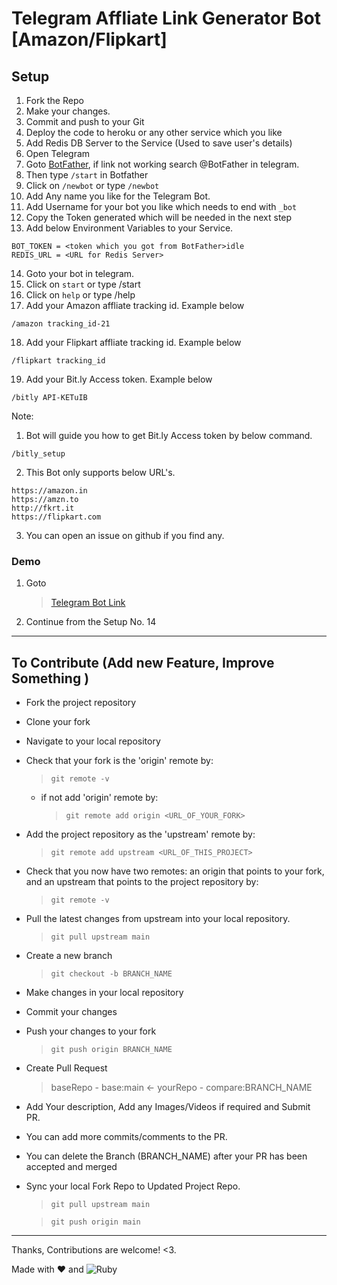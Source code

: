 # Telegram Affliate Link Generator Bot [Amazon/Flipkart]

## Setup

1. Fork the Repo
2. Make your changes.
3. Commit and push to your Git
4. Deploy the code to heroku or any other service which you like
5. Add Redis DB Server to the Service (Used to save user's details)
6. Open Telegram
7. Goto [BotFather](https://t.me/BotFather), if link not working search @BotFather in telegram.
8. Then type `/start` in Botfather
9. Click on `/newbot` or type `/newbot`
10. Add Any name you like for the Telegram Bot.
11. Add Username for your bot you like which needs to end with `_bot`
12. Copy the Token generated which will be needed in the next step
13. Add below Environment Variables to your Service.

```
BOT_TOKEN = <token which you got from BotFather>idle
REDIS_URL = <URL for Redis Server>
```

14. Goto your bot in telegram.
15. Click on `start` or type /start
16. Click on `help` or type /help
17. Add your Amazon affliate tracking id. Example below

```
/amazon tracking_id-21
```

18. Add your Flipkart affliate tracking id. Example below

```
/flipkart tracking_id
```

19. Add your Bit.ly Access token. Example below

```
/bitly API-KETuIB
```

Note:

1. Bot will guide you how to get Bit.ly Access token by below command.

```
/bitly_setup
```

2. This Bot only supports below URL's.

```
https://amazon.in
https://amzn.to
http://fkrt.it
https://flipkart.com
```

3. You can open an issue on github if you find any.

### Demo

1. Goto

   > [Telegram Bot Link](http://t.me/affiliate_link_gen_bot)

2. Continue from the Setup No. 14

---

## To Contribute (Add new Feature, Improve Something )

- Fork the project repository
- Clone your fork
- Navigate to your local repository
- Check that your fork is the 'origin' remote by:
  > `git remote -v`
  - if not add 'origin' remote by:
    > `git remote add origin <URL_OF_YOUR_FORK>`
- Add the project repository as the 'upstream' remote by:
  > `git remote add upstream <URL_OF_THIS_PROJECT>`
- Check that you now have two remotes: an origin that points to your fork, and an upstream that points to the project repository by:
  > `git remote -v`
- Pull the latest changes from upstream into your local repository.
  > `git pull upstream main`
- Create a new branch
  > `git checkout -b BRANCH_NAME`
- Make changes in your local repository
- Commit your changes
- Push your changes to your fork
  > `git push origin BRANCH_NAME`
- Create Pull Request
  > baseRepo - base:main <- yourRepo - compare:BRANCH_NAME
- Add Your description, Add any Images/Videos if required and Submit PR.
- You can add more commits/comments to the PR.
- You can delete the Branch (BRANCH_NAME) after your PR has been accepted and merged
- Sync your local Fork Repo to Updated Project Repo.

  > `git pull upstream main`

  > `git push origin main`

---

Thanks, Contributions are welcome! <3.

Made with :heart: and ![Ruby](https://img.shields.io/badge/-Ruby-000000?style=flat&logo=ruby)

